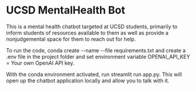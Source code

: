 # UCSD MentalHealth Bot

This is a mental health chatbot targeted at UCSD students, primarily to inform students of resources available to them as well as provide a nonjudgemental space for them to reach out for help. 

To run the code, conda create --name --file requirements.txt and create a .env file in the project folder and set environment variable OPENAI_API_KEY = Your own OpenAI API key.

With the conda environment activated, run streamlit run app.py. This will open up the chatbot application locally and allow you to talk with it. 